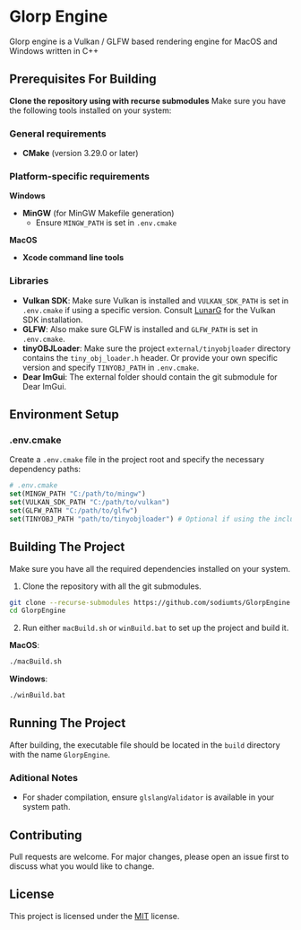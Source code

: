 # Glorp Engine
Glorp engine is a Vulkan / GLFW based rendering engine for MacOS and Windows written in C++

## Prerequisites For Building

**Clone the repository using with recurse submodules**
Make sure you have the following tools installed on your system:
### General requirements
* **CMake** (version 3.29.0 or later)
### Platform-specific requirements
**Windows**
* **MinGW** (for MinGW Makefile generation) 
  * Ensure `MINGW_PATH` is set in `.env.cmake`  

**MacOS**
* **Xcode command line tools**
### Libraries
* **Vulkan SDK**: Make sure Vulkan is installed and `VULKAN_SDK_PATH` is set in `.env.cmake` if using a specific version. Consult [LunarG](https://vulkan.lunarg.com/) for the Vulkan SDK installation.
* **GLFW**: Also make sure GLFW is installed and `GLFW_PATH` is set in `.env.cmake`.
* **tinyOBJLoader**: Make sure the project `external/tinyobjloader` directory contains the `tiny_obj_loader.h` header. Or provide your own specific version and specify `TINYOBJ_PATH` in `.env.cmake`.
* **Dear ImGui**: The external folder should contain the git submodule for Dear ImGui.
## Environment Setup
### .env.cmake
Create a `.env.cmake` file in the project root and specify the necessary dependency paths:
```cmake
# .env.cmake
set(MINGW_PATH "C:/path/to/mingw")
set(VULKAN_SDK_PATH "C:/path/to/vulkan")
set(GLFW_PATH "C:/path/to/glfw")
set(TINYOBJ_PATH "path/to/tinyobjloader") # Optional if using the included version
```

## Building The Project
Make sure you have all the required dependencies installed on your system.
1. Clone the repository with all the git submodules.
```sh
git clone --recurse-submodules https://github.com/sodiumts/GlorpEngine
cd GlorpEngine
```
2. Run either `macBuild.sh` or `winBuild.bat` to set up the project and build it.

**MacOS**:
```sh
./macBuild.sh
```
**Windows**:
```sh
./winBuild.bat
```
## Running The Project
After building, the executable file should be located in the `build` directory with the name `GlorpEngine`.

### Aditional Notes
* For shader compilation, ensure `glslangValidator` is available in your system path.

## Contributing

Pull requests are welcome. For major changes, please open an issue first
to discuss what you would like to change.
## License
This project is licensed under the [MIT](https://choosealicense.com/licenses/mit/) license.